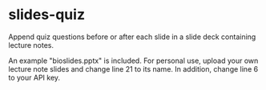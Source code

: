 # slides-quiz
Append quiz questions before or after each slide in a slide deck containing lecture notes. 

An example "bioslides.pptx" is included. For personal use, upload your own lecture note slides and change line 21 to its name. In addition, change line 6 to your API key. 
